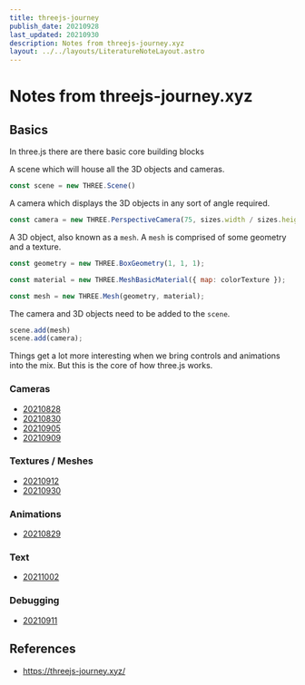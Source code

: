 ```yaml
---
title: threejs-journey
publish_date: 20210928
last_updated: 20210930
description: Notes from threejs-journey.xyz
layout: ../../layouts/LiteratureNoteLayout.astro
---
```


# Notes from threejs-journey.xyz

## Basics

In three.js there are there basic core building blocks

A scene which will house all the 3D objects and cameras.
```js
const scene = new THREE.Scene()
```

A camera which displays the 3D objects in any sort of angle required.
```js
const camera = new THREE.PerspectiveCamera(75, sizes.width / sizes.height, 0.1, 100)
```

A 3D object, also known as a `mesh`. A `mesh` is comprised of some geometry and a texture.

```js
const geometry = new THREE.BoxGeometry(1, 1, 1);

const material = new THREE.MeshBasicMaterial({ map: colorTexture });

const mesh = new THREE.Mesh(geometry, material);
```


The camera and 3D objects need to be added to the `scene`.

```js
scene.add(mesh)
scene.add(camera);
```

Things get a lot more interesting when we bring controls and animations into the mix. But this is the core of how three.js works.


### Cameras

- [20210828](../fleeting-notes/20210828.md)
- [20210830](../fleeting-notes/20210830.md)
- [20210905](../fleeting-notes/20210905.md)
- [20210909](../fleeting-notes/20210909.md)

### Textures / Meshes
- [20210912](../fleeting-notes/20210912.md)
- [20210930](../fleeting-notes/20210930.md)

### Animations
- [20210829](../fleeting-notes/20210829.md)

### Text
- [20211002](../fleeting-notes/20211002.md)


### Debugging
- [20210911](../fleeting-notes/20210911.md)

## References

- https://threejs-journey.xyz/
